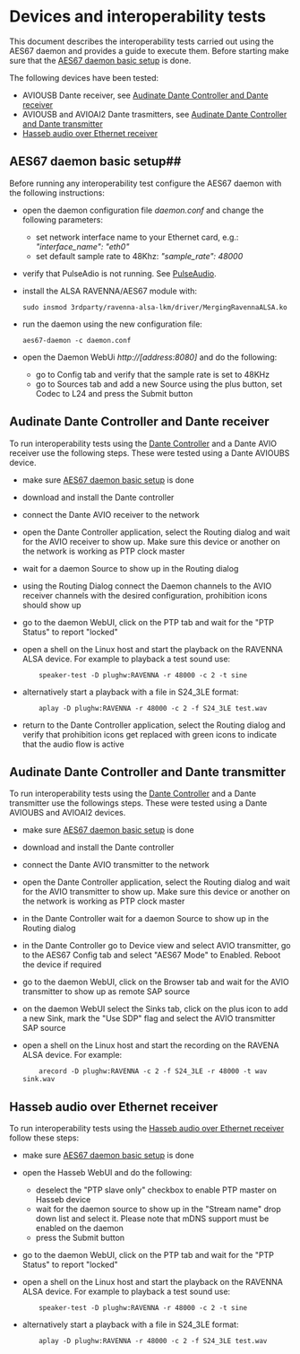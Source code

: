 # Devices and interoperability tests #

This document describes the interoperability tests carried out using the AES67 daemon and provides a guide to execute them.
Before starting make sure that the [AES67 daemon basic setup](#daemon_setup) is done.

The following devices have been tested:

* AVIOUSB Dante receiver, see [Audinate Dante Controller and Dante receiver](#dante_avio_receiver)
* AVIOUSB and AVIOAI2 Dante trasmitters, see [Audinate Dante Controller and Dante transmitter](#dante_avio_transmitter)
* [Hasseb audio over Ethernet receiver](#hasseb_receiver)


## AES67 daemon basic setup##
<a name="daemon_setup"></a>
Before running any interoperability test configure the AES67 daemon with the following instructions:

* open the daemon configuration file *daemon.conf* and change the following parameters:
  * set network interface name to your Ethernet card, e.g.: *"interface\_name": "eth0"*
  * set default sample rate to 48Khz: *"sample\_rate": 48000*
* verify that PulseAdio is not running. See [PulseAudio](README.md#notes).
* install the ALSA RAVENNA/AES67 module with:     

      sudo insmod 3rdparty/ravenna-alsa-lkm/driver/MergingRavennaALSA.ko

* run the daemon using the new configuration file:     
         
      aes67-daemon -c daemon.conf

* open the Daemon WebUi *http://[address:8080]* and do the following:
  * go to Config tab and verify that the sample rate is set to 48KHz
  * go to Sources tab and add a new Source using the plus button, set Codec to L24 and press the Submit button

## Audinate Dante Controller and Dante receiver ##
<a name="dante_avio_receiver"></a>
To run interoperability tests using the [Dante Controller](https://www.audinate.com/products/software/dante-controller) and a Dante AVIO receiver use the following steps. These were tested using a Dante AVIOUBS device.

* make sure [AES67 daemon basic setup](#daemon_setup) is done
* download and install the Dante controller
* connect the Dante AVIO receiver to the network
* open the Dante Controller application, select the Routing dialog and wait for the AVIO receiver to show up. Make sure this device or another on the network is working as PTP clock master
* wait for a daemon Source to show up in the Routing dialog
* using the Routing Dialog connect the Daemon channels to the AVIO receiver channels with the desired configuration, prohibition icons should show up
* go to the daemon WebUI, click on the PTP tab and wait for the "PTP Status" to report "locked"
* open a shell on the Linux host and start the playback on the RAVENNA ALSA device. For example to playback a test sound use:

          speaker-test -D plughw:RAVENNA -r 48000 -c 2 -t sine

* alternatively start a playback with a file in S24_3LE format:

          aplay -D plughw:RAVENNA -r 48000 -c 2 -f S24_3LE test.wav

* return to the Dante Controller application, select the Routing dialog and verify that prohibition icons get replaced with green icons to indicate that the audio flow is active

## Audinate Dante Controller and Dante transmitter ##
<a name="dante_avio_transmitter"></a>
To run interoperability tests using the [Dante Controller](https://www.audinate.com/products/software/dante-controller) and a Dante transmitter use the followings steps. These were tested using a Dante AVIOUBS and AVIOAI2 devices.

* make sure [AES67 daemon basic setup](#daemon_setup) is done
* download and install the Dante controller
* connect the Dante AVIO transmitter to the network
* open the Dante Controller application, select the Routing dialog and wait for the AVIO transmitter to show up. Make sure this device or another on the network is working as PTP clock master
* in the Dante Controller wait for a daemon Source to show up in the Routing dialog
* in the Dante Controller go to Device view and select AVIO transmitter, go to the AES67 Config tab and select "AES67 Mode" to Enabled. Reboot the device if required
* go to the daemon WebUI, click on the Browser tab and wait for the AVIO transmitter to show up as remote SAP source
* on the daemon WebUI select the Sinks tab, click on the plus icon to add a new Sink, mark the "Use SDP" flag and select the AVIO transmitter SAP source
* open a shell on the Linux host and start the recording on the RAVENA ALSA device. For example:

          arecord -D plughw:RAVENNA -c 2 -f S24_3LE -r 48000 -t wav sink.wav

## Hasseb audio over Ethernet receiver ##
<a name="hasseb_receiver"></a>
To run interoperability tests using the [Hasseb audio over Ethernet receiver](http://hasseb.fi/shop2/index.php?route=product/product&product_id=62) follow these steps:

* make sure [AES67 daemon basic setup](#daemon_setup) is done
* open the Hasseb WebUI and do the following:
  * deselect the "PTP slave only" checkbox to enable PTP master on Hasseb device
  * wait for the daemon source to show up in the "Stream name" drop down list and select it. Please note that mDNS support must be enabled on the daemon
  * press the Submit button
* go to the daemon WebUI, click on the PTP tab and wait for the "PTP Status" to report "locked"
* open a shell on the Linux host and start the playback on the RAVENNA ALSA device. For example to playback a test sound use:

          speaker-test -D plughw:RAVENNA -r 48000 -c 2 -t sine

* alternatively start a playback with a file in S24_3LE format:

          aplay -D plughw:RAVENNA -r 48000 -c 2 -f S24_3LE test.wav



